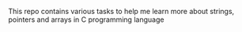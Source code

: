 This repo contains various tasks to help me learn more about strings, pointers and arrays in C programming language

